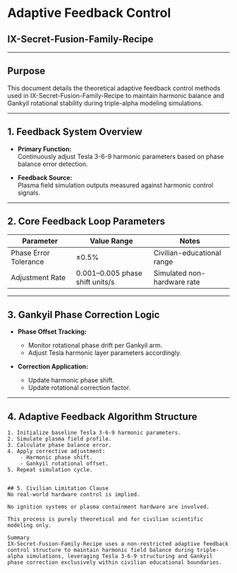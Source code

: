 # Adaptive Feedback Control  
## IX-Secret-Fusion-Family-Recipe

---

## Purpose

This document details the theoretical adaptive feedback control methods used in IX-Secret-Fusion-Family-Recipe to maintain harmonic balance and Gankyil rotational stability during triple-alpha modeling simulations.

---

## 1. Feedback System Overview

- **Primary Function:**  
  Continuously adjust Tesla 3-6-9 harmonic parameters based on phase balance error detection.

- **Feedback Source:**  
  Plasma field simulation outputs measured against harmonic control signals.

---

## 2. Core Feedback Loop Parameters

| Parameter              | Value Range                      | Notes                        |
|-----------------------|----------------------------------|-----------------------------|
| Phase Error Tolerance | ±0.5%                            | Civilian-educational range  |
| Adjustment Rate       | 0.001–0.005 phase shift units/s | Simulated non-hardware rate |

---

## 3. Gankyil Phase Correction Logic

- **Phase Offset Tracking:**  
  - Monitor rotational phase drift per Gankyil arm.  
  - Adjust Tesla harmonic layer parameters accordingly.

- **Correction Application:**  
  - Update harmonic phase shift.  
  - Update rotational correction factor.

---

## 4. Adaptive Feedback Algorithm Structure

```plaintext
1. Initialize baseline Tesla 3-6-9 harmonic parameters.
2. Simulate plasma field profile.
3. Calculate phase balance error.
4. Apply corrective adjustment:
    - Harmonic phase shift.
    - Gankyil rotational offset.
5. Repeat simulation cycle.


## 5. Civilian Limitation Clause
No real-world hardware control is implied.

No ignition systems or plasma containment hardware are involved.

This process is purely theoretical and for civilian scientific modeling only.

Summary
IX-Secret-Fusion-Family-Recipe uses a non-restricted adaptive feedback control structure to maintain harmonic field balance during triple-alpha simulations, leveraging Tesla 3-6-9 structuring and Gankyil phase correction exclusively within civilian educational boundaries.
